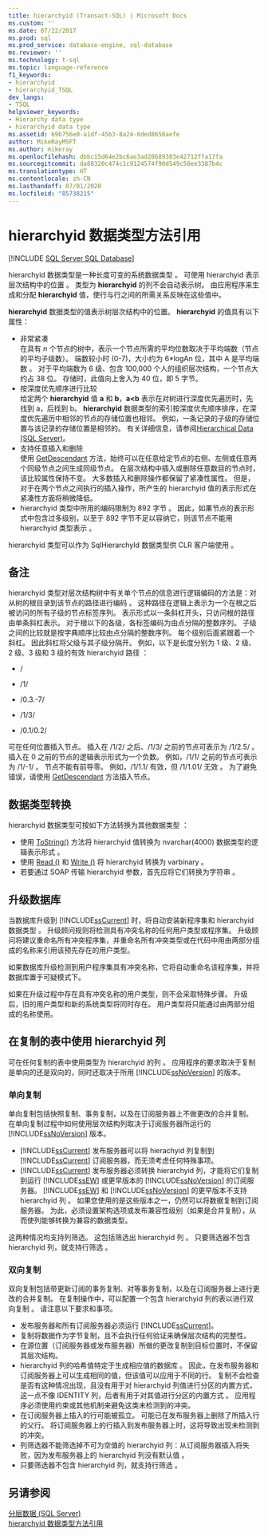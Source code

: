 ```yaml
---
title: hierarchyid (Transact-SQL) | Microsoft Docs
ms.custom: ''
ms.date: 07/22/2017
ms.prod: sql
ms.prod_service: database-engine, sql-database
ms.reviewer: ''
ms.technology: t-sql
ms.topic: language-reference
f1_keywords:
- hierarchyid
- hierarchyid_TSQL
dev_langs:
- TSQL
helpviewer_keywords:
- Hierarchy data type
- hierarchyid data type
ms.assetid: 69b756e0-a1df-45b3-8a24-6ded8658aefe
author: MikeRayMSFT
ms.author: mikeray
ms.openlocfilehash: dbbc15d64e2bc6ae3ad20689303e42712ffa17fa
ms.sourcegitcommit: da88320c474c1c9124574f90d549c50ee3387b4c
ms.translationtype: HT
ms.contentlocale: zh-CN
ms.lasthandoff: 07/01/2020
ms.locfileid: "85738215"
---
```

# <a name="hierarchyid-data-type-method-reference"></a>hierarchyid 数据类型方法引用
[!INCLUDE [SQL Server SQL Database](../../includes/applies-to-version/sql-asdb.md)]

hierarchyid 数据类型是一种长度可变的系统数据类型  。 可使用 hierarchyid 表示层次结构中的位置  。 类型为 **hierarchyid** 的列不会自动表示树。 由应用程序来生成和分配 **hierarchyid** 值，使行与行之间的所需关系反映在这些值中。
  
**hierarchyid** 数据类型的值表示树层次结构中的位置。 **hierarchyid** 的值具有以下属性：
  
-   非常紧凑  
     在具有 *n* 个节点的树中，表示一个节点所需的平均位数取决于平均端数（节点的平均子级数）。 端数较小时 (0-7)，大小约为 6\*logAn 位，其中 A 是平均端数  。 对于平均端数为 6 级、包含 100,000 个人的组织层次结构，一个节点大约占 38 位。 存储时，此值向上舍入为 40 位，即 5 字节。  
-   按深度优先顺序进行比较  
     给定两个 **hierarchyid** 值 **a** 和 **b**，**a<b** 表示在对树进行深度优先遍历时，先找到 a，后找到 b。 **hierarchyid** 数据类型的索引按深度优先顺序排序，在深度优先遍历中相邻的节点的存储位置也相邻。 例如，一条记录的子级的存储位置与该记录的存储位置是相邻的。 有关详细信息，请参阅[Hierarchical Data (SQL Server)](../../relational-databases/hierarchical-data-sql-server.md)。  
-   支持任意插入和删除  
     使用 [GetDescendant](../../t-sql/data-types/getdescendant-database-engine.md) 方法，始终可以在任意给定节点的右侧、左侧或任意两个同级节点之间生成同级节点。 在层次结构中插入或删除任意数目的节点时，该比较属性保持不变。 大多数插入和删除操作都保留了紧凑性属性。 但是，对于在两个节点之间执行的插入操作，所产生的 hierarchyid 值的表示形式在紧凑性方面将稍微降低。  
-   hierarchyid 类型中所用的编码限制为 892 字节  。 因此，如果节点的表示形式中包含过多级别，以至于 892 字节不足以容纳它，则该节点不能用 hierarchyid 类型表示  。  
  
hierarchyid 类型可以作为 SqlHierarchyId 数据类型供 CLR 客户端使用   。
  
## <a name="remarks"></a>备注  
hierarchyid 类型对层次结构树中有关单个节点的信息进行逻辑编码的方法是：对从树的根目录到该节点的路径进行编码  。 这种路径在逻辑上表示为一个在根之后被访问的所有子级的节点标签序列。 表示形式以一条斜杠开头，只访问根的路径由单条斜杠表示。 对于根以下的各级，各标签编码为由点分隔的整数序列。 子级之间的比较就是按字典顺序比较由点分隔的整数序列。 每个级别后面紧跟着一个斜杠。 因此斜杠将父级与其子级分隔开。 例如，以下是长度分别为 1 级、2 级、2 级、3 级和 3 级的有效 hierarchyid 路径  ：
  
-   /  
  
-   /1/  
  
-   /0.3.-7/  
  
-   /1/3/  
  
-   /0.1/0.2/  
  
可在任何位置插入节点。 插入在 /1/2/ 之后、/1/3/ 之前的节点可表示为 /1/2.5/    。 插入在 0 之前的节点的逻辑表示形式为一个负数。 例如，/1/1/ 之前的节点可表示为 /1/-1/   。 节点不能有前导零。 例如，/1/1.1/ 有效，但 /1/1.01/ 无效   。 为了避免错误，请使用 [GetDescendant](../../t-sql/data-types/getdescendant-database-engine.md) 方法插入节点。
  
## <a name="data-type-conversion"></a>数据类型转换
hierarchyid 数据类型可按如下方法转换为其他数据类型  ：
-   使用 [ToString()](../../t-sql/data-types/tostring-database-engine.md) 方法将 hierarchyid 值转换为 nvarchar(4000) 数据类型的逻辑表示形式   。  
-   使用 [Read ()](../../t-sql/data-types/read-database-engine.md) 和 [Write ()](../../t-sql/data-types/write-database-engine.md) 将 hierarchyid 转换为 varbinary   。  
-   若要通过 SOAP 传输 hierarchyid 参数，首先应将它们转换为字符串  。  
  
## <a name="upgrading-databases"></a>升级数据库
当数据库升级到 [!INCLUDE[ssCurrent](../../includes/sscurrent-md.md)] 时，将自动安装新程序集和 hierarchyid 数据类型  。 升级顾问规则将检测具有冲突名称的任何用户类型或程序集。 升级顾问将建议重命名所有冲突程序集，并重命名所有冲突类型或在代码中用由两部分组成的名称来引用该预先存在的用户类型。
  
如果数据库升级检测到用户程序集具有冲突名称，它将自动重命名该程序集，并将数据库置于可疑模式下。
  
如果在升级过程中存在具有冲突名称的用户类型，则不会采取特殊步骤。 升级后，旧的用户类型和新的系统类型将同时存在。 用户类型将只能通过由两部分组成的名称使用。
  
## <a name="using-hierarchyid-columns-in-replicated-tables"></a>在复制的表中使用 hierarchyid 列
可在任何复制的表中使用类型为 hierarchyid 的列  。 应用程序的要求取决于复制是单向的还是双向的，同时还取决于所用 [!INCLUDE[ssNoVersion](../../includes/ssnoversion-md.md)] 的版本。
  
### <a name="one-directional-replication"></a>单向复制
单向复制包括快照复制、事务复制，以及在订阅服务器上不做更改的合并复制。 在单向复制过程中如何使用层次结构列取决于订阅服务器所运行的 [!INCLUDE[ssNoVersion](../../includes/ssnoversion-md.md)] 版本。
-   [!INCLUDE[ssCurrent](../../includes/sscurrent-md.md)] 发布服务器可以将 hierachyid 列复制到 [!INCLUDE[ssCurrent](../../includes/sscurrent-md.md)] 订阅服务器，而无须考虑任何特殊事项。  
-   [!INCLUDE[ssCurrent](../../includes/sscurrent-md.md)] 发布服务器必须转换 hierarchyid 列，才能将它们复制到运行 [!INCLUDE[ssEW](../../includes/ssew-md.md)] 或更早版本的 [!INCLUDE[ssNoVersion](../../includes/ssnoversion-md.md)] 的订阅服务器。 [!INCLUDE[ssEW](../../includes/ssew-md.md)] 和 [!INCLUDE[ssNoVersion](../../includes/ssnoversion-md.md)] 的更早版本不支持 hierarchyid 列  。 如果您使用的是这些版本之一，仍然可以将数据复制到订阅服务器。 为此，必须设置架构选项或发布兼容性级别（如果是合并复制），从而使列能够转换为兼容的数据类型。  
  
这两种情况均支持列筛选。 这包括筛选出 hierarchyid 列  。 只要筛选器不包含 hierarchyid 列，就支持行筛选  。
  
### <a name="bi-directional-replication"></a>双向复制
双向复制包括带更新订阅的事务复制、对等事务复制，以及在订阅服务器上进行更改的合并复制。 在复制操作中，可以配置一个包含 hierarchyid 列的表以进行双向复制  。 请注意以下要求和事项。
-   发布服务器和所有订阅服务器必须运行 [!INCLUDE[ssCurrent](../../includes/sscurrent-md.md)]。  
-   复制将数据作为字节复制，且不会执行任何验证来确保层次结构的完整性。  
-   在源位置（订阅服务器或发布服务器）所做的更改复制到目标位置时，不保留其层次结构。  
-   hierarchyid 列的哈希值特定于生成相应值的数据库  。 因此，在发布服务器和订阅服务器上可以生成相同的值，但该值可以应用于不同的行。 复制不会检查是否有这种情况出现，且没有用于对 hierarchyid 列值进行分区的内置方式，这一点不像 IDENTITY 列，后者有用于对其值进行分区的内置方式  。 应用程序必须使用约束或其他机制来避免这类未检测到的冲突。  
-   在订阅服务器上插入的行可能被孤立。 可能已在发布服务器上删除了所插入行的父行。 将订阅服务器上的行插入到发布服务器上时，这将导致出现未检测到的冲突。  
-   列筛选器不能筛选掉不可为空值的 hierarchyid 列：从订阅服务器插入将失败，因为发布服务器上的 hierarchyid 列没有默认值   。  
-   只要筛选器不包含 hierarchyid 列，就支持行筛选  。  
  
## <a name="see-also"></a>另请参阅
[分层数据 (SQL Server)](../../relational-databases/hierarchical-data-sql-server.md)  
[hierarchyid 数据类型方法引用](https://msdn.microsoft.com/library/01a050f5-7580-4d5f-807c-7f11423cbb06)
  
  
